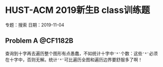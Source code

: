# HUST-ACM 2019新生B class训练题

专题：搜索 日期：2019-11-04

## Problem A @CF1182B  
查询到十字再去遍历整个图形有点愚蠢，不如统计十字中`'*'`个数：这些`'*'`必须在十字中，否则无解。统计`'*'`可比遍历全图和遍历边界要舒服多了啊！